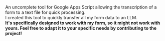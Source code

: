 An uncomplete tool for Google Apps Script allowing the transcription of a form to a text file for quick processing.<br>
I created this tool to quickly transfer all my form data to an LLM.<br>
**It's specifically designed to work with my form, so it might not work with yours. Feel free to adapt it to your specific needs by contributing to the project!**

